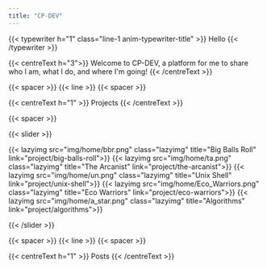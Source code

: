 ```yaml
---
title: "CP-DEV"
---
```

{{< typewriter h="1" class="line-1 anim-typewriter-title" >}} Hello {{< /typewriter >}}

{{< centreText h="3">}} Welcome to CP-DEV, a platform for me to share who I am, what I do,
 and where I'm going! {{< /centreText >}}

{{< spacer >}}
{{< line >}}
{{< spacer >}}

{{< centreText h="1" >}} Projects {{< /centreText >}}

{{< spacer >}}

{{< slider >}}

{{< lazyimg src="img/home/bbr.png" class="lazyimg" title="Big Balls Roll" link="project/big-balls-roll">}}
{{< lazyimg src="img/home/ta.png" class="lazyimg" title="The Arcanist" link="project/the-arcanist">}}
{{< lazyimg src="img/home/un.png" class="lazyimg" title="Unix Shell" link="project/unix-shell">}}
{{< lazyimg src="img/home/Eco_Warriors.png" class="lazyimg" title="Eco Warriors" link="project/eco-warriors">}}
{{< lazyimg src="img/home/a_star.png" class="lazyimg" title="Algorithms" link="project/algorithms">}}

{{< /slider >}}

{{< spacer >}}
{{< line >}}
{{< spacer >}}

{{< centreText h="1" >}} Posts {{< /centreText >}}
